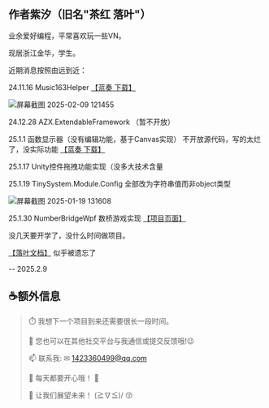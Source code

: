 ## 作者紫汐（旧名"茶红 落叶"）

业余爱好编程，平常喜欢玩一些VN。

现居浙江金华，学生。

近期消息按照由远到近：

24.11.16 Music163Helper [【蓝奏 下载】](https://orangenew24.lanzouq.com/iatGS2n8f2ef)

![屏幕截图 2025-02-09 121455](https://github.com/user-attachments/assets/d15f88aa-2fac-4dc8-9025-0e3564bf09f9)

24.12.28 AZX.ExtendableFramework （暂不开放）

25.1.1 函数显示器（没有编辑功能，基于Canvas实现） 不开放源代码，写的太烂了，没实际功能 [【蓝奏 下载】](https://orangenew24.lanzouq.com/isCvI2jkl41i)

25.1.17 Unity控件拖拽功能实现（没多大技术含量

25.1.19 TinySystem.Module.Config 全部改为字符串值而非object类型

![屏幕截图 2025-01-19 131608](https://github.com/user-attachments/assets/adc517b9-6ce2-47d5-9ebe-f7be5f815e03)

25.1.30 NumberBridgeWpf 数桥游戏实现 [【项目页面】](https://github.com/TeaRed-LeafFall/NumberBridgeWpf)

没几天要开学了，没什么时间做项目。

[【落叶文档】](https://teared-leaffall.github.io) 似乎被遗忘了

-- 2025.2.9
 
## ☕额外信息
> 
> ⏱️ 我想下一个项目到来还需要很长一段时间。
>
> 💬 您也可以在其他社交平台与我通信或提交反馈哦!😉
>
> 📫 联系我: ✉ 1423360499@qq.com
>
> 🎇 每天都要开心哦！ 🎉
> 
> 🌈 让我们展望未来！  (≧∇≦)/ 😚

